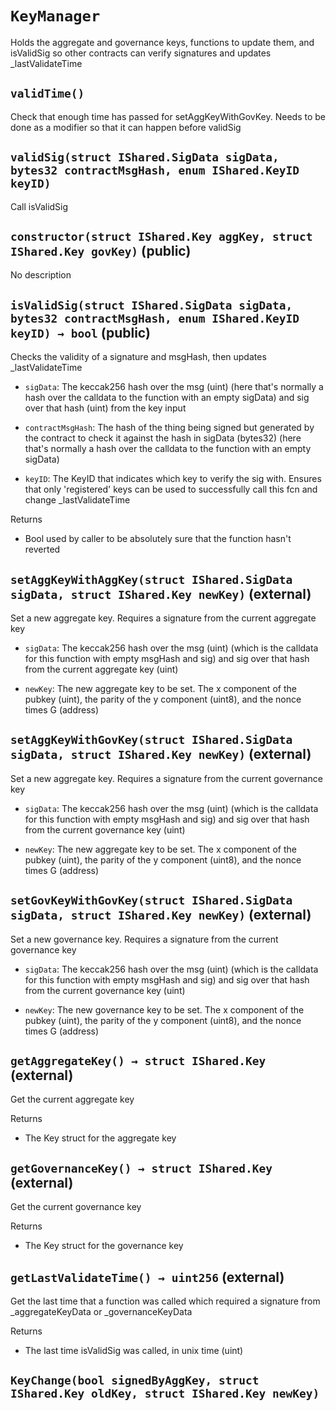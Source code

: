 # `KeyManager`

  Holds the aggregate and governance keys, functions to update them, 
          and isValidSig so other contracts can verify signatures and updates _lastValidateTime




## `validTime()`



   Check that enough time has passed for setAggKeyWithGovKey. Needs
        to be done as a modifier so that it can happen before validSig

## `validSig(struct IShared.SigData sigData, bytes32 contractMsgHash, enum IShared.KeyID keyID)`



   Call isValidSig


## `constructor(struct IShared.Key aggKey, struct IShared.Key govKey)` (public)

No description


## `isValidSig(struct IShared.SigData sigData, bytes32 contractMsgHash, enum IShared.KeyID keyID) → bool` (public)

 Checks the validity of a signature and msgHash, then updates _lastValidateTime


- `sigData`:   The keccak256 hash over the msg (uint) (here that's normally
                 a hash over the calldata to the function with an empty sigData) and 
                 sig over that hash (uint) from the key input

- `contractMsgHash`:   The hash of the thing being signed but generated by the contract
                 to check it against the hash in sigData (bytes32) (here that's normally
                 a hash over the calldata to the function with an empty sigData)

- `keyID`:     The KeyID that indicates which key to verify the sig with. Ensures that
                 only 'registered' keys can be used to successfully call this fcn and change
                 _lastValidateTime


Returns

- Bool used by caller to be absolutely sure that the function hasn't reverted

## `setAggKeyWithAggKey(struct IShared.SigData sigData, struct IShared.Key newKey)` (external)

 Set a new aggregate key. Requires a signature from the current aggregate key


- `sigData`:   The keccak256 hash over the msg (uint) (which is the calldata
                 for this function with empty msgHash and sig) and sig over that hash
                 from the current aggregate key (uint)

- `newKey`:    The new aggregate key to be set. The x component of the pubkey (uint),
                 the parity of the y component (uint8), and the nonce times G (address)


## `setAggKeyWithGovKey(struct IShared.SigData sigData, struct IShared.Key newKey)` (external)

 Set a new aggregate key. Requires a signature from the current governance key


- `sigData`:   The keccak256 hash over the msg (uint) (which is the calldata
                 for this function with empty msgHash and sig) and sig over that hash
                 from the current governance key (uint)

- `newKey`:    The new aggregate key to be set. The x component of the pubkey (uint),
                 the parity of the y component (uint8), and the nonce times G (address)


## `setGovKeyWithGovKey(struct IShared.SigData sigData, struct IShared.Key newKey)` (external)

 Set a new governance key. Requires a signature from the current governance key


- `sigData`:   The keccak256 hash over the msg (uint) (which is the calldata
                 for this function with empty msgHash and sig) and sig over that hash
                 from the current governance key (uint)

- `newKey`:    The new governance key to be set. The x component of the pubkey (uint),
                 the parity of the y component (uint8), and the nonce times G (address)


## `getAggregateKey() → struct IShared.Key` (external)

 Get the current aggregate key


Returns

- The Key struct for the aggregate key

## `getGovernanceKey() → struct IShared.Key` (external)

 Get the current governance key


Returns

- The Key struct for the governance key

## `getLastValidateTime() → uint256` (external)

 Get the last time that a function was called which
                required a signature from _aggregateKeyData or _governanceKeyData


Returns

- The last time isValidSig was called, in unix time (uint)


## `KeyChange(bool signedByAggKey, struct IShared.Key oldKey, struct IShared.Key newKey)`






